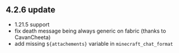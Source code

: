 ## 4.2.6 update
+ 1.21.5 support
+ fix death message being always generic on fabric (thanks to CavanCheeta)
+ add missing `${attachements}` variable in `minecraft_chat_format`
